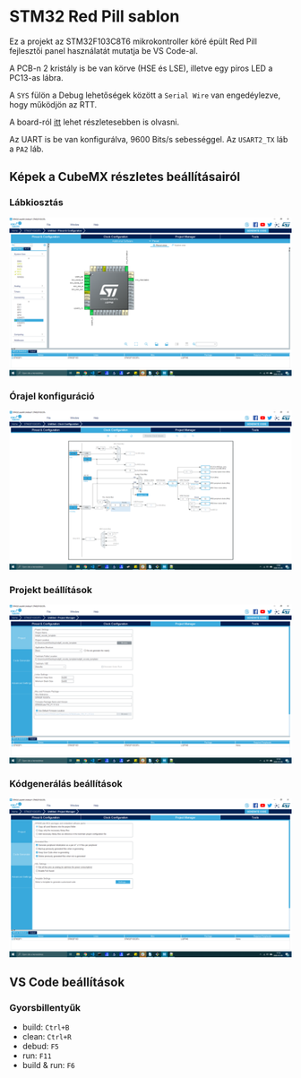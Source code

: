 # STM32 Red Pill sablon

Ez a projekt az STM32F103C8T6 mikrokontroller köré épült Red Pill fejlesztői panel használatát mutatja be VS Code-al.

A PCB-n 2 kristály is be van körve (HSE és LSE), illetve egy piros LED a PC13-as lábra.

A `SYS` fülön a Debug lehetőségek között a `Serial Wire` van engedéylezve, hogy működjön az RTT.

A board-ról [itt](https://stm32duinoforum.com/forum/wiki_subdomain/index_title_Red_Pill.html) lehet részletesebben is olvasni.

Az UART is be van konfigurálva, 9600 Bits/s sebességgel. Az `USART2_TX` láb a `PA2` láb.

## Képek a CubeMX részletes beállításairól

### Lábkiosztás
![Lábkiosztás](/img/CubeMX1.png)

### Órajel konfiguráció
![Órajel konfiguráció](/img/CubeMX2.png)

### Projekt beállítások
![Projekt beállítások](/img/CubeMX3.png)

### Kódgenerálás beállítások
![Kódgenerálás beállítások](/img/CubeMX4.png)

## VS Code beállítások
### Gyorsbillentyűk
- build: `Ctrl+B`
- clean: `Ctrl+R`
- debud: `F5`
- run: `F11`
- build & run: `F6`